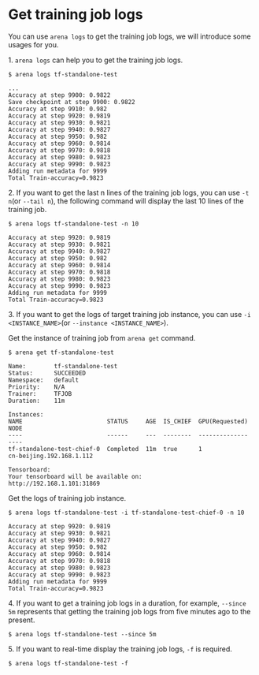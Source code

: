 # Get training job logs

You can use ``arena logs`` to get the training job logs, we will introduce some usages for you.

1\. ``arena logs`` can help you to get the training job logs.

    $ arena logs tf-standalone-test

    ...
    Accuracy at step 9900: 0.9822
    Save checkpoint at step 9900: 0.9822
    Accuracy at step 9910: 0.982
    Accuracy at step 9920: 0.9819
    Accuracy at step 9930: 0.9821
    Accuracy at step 9940: 0.9827
    Accuracy at step 9950: 0.982
    Accuracy at step 9960: 0.9814
    Accuracy at step 9970: 0.9818
    Accuracy at step 9980: 0.9823
    Accuracy at step 9990: 0.9823
    Adding run metadata for 9999
    Total Train-accuracy=0.9823

2\. If you want to get the last n lines of the training job logs, you can use ``-t n``(or ``--tail n``), the following command will display the last 10 lines of the training job.

    $ arena logs tf-standalone-test -n 10

    Accuracy at step 9920: 0.9819
    Accuracy at step 9930: 0.9821
    Accuracy at step 9940: 0.9827
    Accuracy at step 9950: 0.982
    Accuracy at step 9960: 0.9814
    Accuracy at step 9970: 0.9818
    Accuracy at step 9980: 0.9823
    Accuracy at step 9990: 0.9823
    Adding run metadata for 9999
    Total Train-accuracy=0.9823

3\. If you want to get the logs of target training job instance, you can use ``-i <INSTANCE_NAME>``(or ``--instance <INSTANCE_NAME>``).

Get the instance of training job from ``arena get`` command.

    $ arena get tf-standalone-test

    Name:        tf-standalone-test
    Status:      SUCCEEDED
    Namespace:   default
    Priority:    N/A
    Trainer:     TFJOB
    Duration:    11m

    Instances:
    NAME                        STATUS     AGE  IS_CHIEF  GPU(Requested)  NODE
    ----                        ------     ---  --------  --------------  ----
    tf-standalone-test-chief-0  Completed  11m  true      1               cn-beijing.192.168.1.112

    Tensorboard:
    Your tensorboard will be available on:
    http://192.168.1.101:31869

Get the logs of training job instance.

    $ arena logs tf-standalone-test -i tf-standalone-test-chief-0 -n 10

    Accuracy at step 9920: 0.9819
    Accuracy at step 9930: 0.9821
    Accuracy at step 9940: 0.9827
    Accuracy at step 9950: 0.982
    Accuracy at step 9960: 0.9814
    Accuracy at step 9970: 0.9818
    Accuracy at step 9980: 0.9823
    Accuracy at step 9990: 0.9823
    Adding run metadata for 9999
    Total Train-accuracy=0.9823


4\. If you want to get a training job logs in a duration, for example, ``--since 5m`` represents that getting the training job logs from five minutes ago to the present.

    $ arena logs tf-standalone-test --since 5m

5\. If you want to real-time display the training job logs, ``-f`` is required.

    $ arena logs tf-standalone-test -f